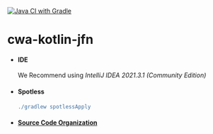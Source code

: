 [![Java CI with Gradle](https://github.com/corona-warn-app/cwa-kotlin-jfn/actions/workflows/gradle.yml/badge.svg?branch=main)](https://github.com/corona-warn-app/cwa-kotlin-jfn/actions/workflows/gradle.yml)

# cwa-kotlin-jfn

 - #### IDE 
   We Recommend using *IntelliJ IDEA 2021.3.1 (Community Edition)*

- #### Spotless
  ```gradle
  ./gradlew spotlessApply
  ```

- #### [Source Code Organization](https://kotlinlang.org/docs/coding-conventions.html#source-code-organization)
